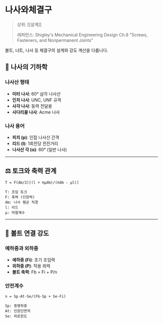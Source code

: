 # 나사와체결구

> 상위: [[설계]]
> 
> 레퍼런스: Shigley's Mechanical Engineering Design Ch.8 "Screws, Fasteners, and Nonpermanent Joints"

볼트, 너트, 나사 등 체결구의 설계와 강도 계산을 다룹니다.

## 🔩 나사의 기하학

### 나사산 형태
- **미터 나사**: 60° 삼각 나사산
- **인치 나사**: UNC, UNF 규격
- **사각 나사**: 동력 전달용
- **사다리꼴 나사**: Acme 나사

### 나사 용어
- **피치 (p)**: 인접 나사산 간격
- **리드 (l)**: 1회전당 전진거리
- **나사산 각 (α)**: 60° (일반 나사)

---

## ⚖️ 토크와 축력 관계

```
T = F(dm/2)[(l + πμdm)/(πdm - μl)]

T: 조임 토크
F: 축력 (인장력)
dm: 나사 평균 직경
l: 리드
μ: 마찰계수
```

---

## 💪 볼트 연결 강도

### 예하중과 외하중
- **예하중 (Fi)**: 초기 조임력
- **외하중 (P)**: 작용 외력
- **볼트 축력**: Fb = Fi + P/n

### 안전계수
```
n = Sp·At·Se/(Fb·Sp + Se·Fi)

Sp: 증명하중
At: 인장단면적  
Se: 피로한도
```